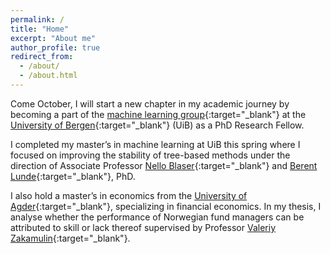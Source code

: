 ```yaml
---
permalink: /
title: "Home"
excerpt: "About me"
author_profile: true
redirect_from: 
  - /about/
  - /about.html
---
```

Come October, I will start a new chapter in my academic journey by becoming a part of the [machine learning group](https://www.uib.no/fg/ml/130732/maskinl%C3%A6ringsgruppe#){:target="_blank"} at the [University of Bergen](https://www.uib.no){:target="_blank"} (UiB) as a PhD Research Fellow.

I completed my master’s in machine learning at UiB this spring where I focused on improving the stability of tree-based methods under the direction of Associate Professor [Nello Blaser](https://www.uib.no/personer/Nello.Blaser){:target="_blank"} and [Berent Lunde](https://berentlunde.netlify.app/){:target="_blank"}, PhD. 

I also hold a master’s in economics from the [University of Agder](https://www.uia.no){:target="_blank"}, specializing in financial economics. In my thesis, I analyse whether the performance of Norwegian fund managers can be attributed to skill or lack thereof supervised by Professor [Valeriy Zakamulin](https://www.uia.no/kk/profil/valeriz){:target="_blank"}. 

